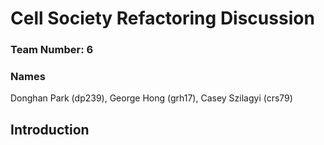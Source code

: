 # Cell Society Refactoring Discussion
### Team Number: 6
### Names

Donghan Park (dp239), George Hong (grh17), Casey Szilagyi (crs79)

## Introduction